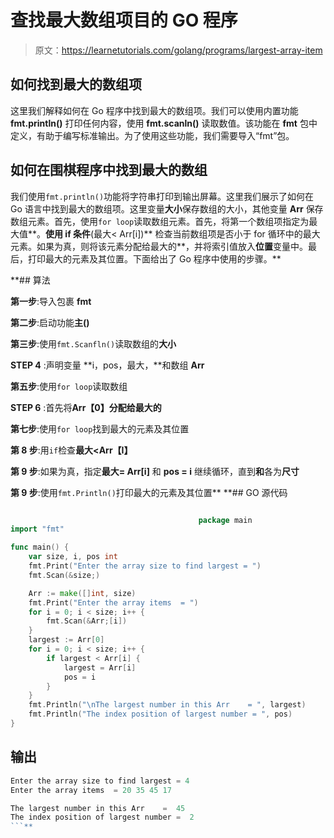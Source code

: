 # 查找最大数组项目的 GO 程序

> 原文：<https://learnetutorials.com/golang/programs/largest-array-item>

## 如何找到最大的数组项

这里我们解释如何在 Go 程序中找到最大的数组项。我们可以使用内置功能 **fmt.println()** 打印任何内容，使用 **fmt.scanln()** 读取数值。该功能在 **fmt** 包中定义，有助于编写标准输出。为了使用这些功能，我们需要导入“fmt”包。

## 如何在围棋程序中找到最大的数组

我们使用`fmt.println()`功能将字符串打印到输出屏幕。这里我们展示了如何在 Go 语言中找到最大的数组项。这里变量**大小**保存数组的大小，其他变量 **Arr** 保存数组元素。首先，使用`for loop`读取数组元素。首先，将第一个数组项指定为最大值**。**使用 if 条件**(最大< Arr[i])** 检查当前数组项是否小于 for 循环中的最大元素。如果为真，则将该元素分配给最大的**，并将索引值放入**位置**变量中。最后，打印最大的元素及其位置。下面给出了 Go 程序中使用的步骤。**

 **## 算法

**第一步**:导入包裹 **fmt**

**第二步**:启动功能**主()**

**第三步**:使用`fmt.Scanfln()`读取数组的**大小**

**STEP 4** :声明变量 **i，pos，最大，**和数组 **Arr**

**第五步**:使用`for loop`读取数组

**STEP 6** :首先将**Arr【0】**分配给**最大的**

**第七步**:使用`for loop`找到最大的元素及其位置

**第 8 步**:用`if`检查**最大<Arr【I】**

**第 9 步**:如果为真，指定**最大= Arr[i]** 和 **pos = i** 继续循环，直到**和**各为**尺寸**

**第 9 步**:使用`fmt.Println()`打印最大的元素及其位置**  **## GO 源代码

```go

                                          package main
import "fmt"

func main() {
    var size, i, pos int
    fmt.Print("Enter the array size to find largest = ")
    fmt.Scan(&size;)

    Arr := make([]int, size)
    fmt.Print("Enter the array items  = ")
    for i = 0; i < size; i++ {
        fmt.Scan(&Arr;[i])
    }
    largest := Arr[0]
    for i = 0; i < size; i++ {
        if largest < Arr[i] {
            largest = Arr[i]
            pos = i
        }
    }
    fmt.Println("\nThe largest number in this Arr    = ", largest)
    fmt.Println("The index position of largest number = ", pos)
}

```

## 输出

```go
Enter the array size to find largest = 4
Enter the array items  = 20 35 45 17

The largest number in this Arr    =  45
The index position of largest number =  2
```**